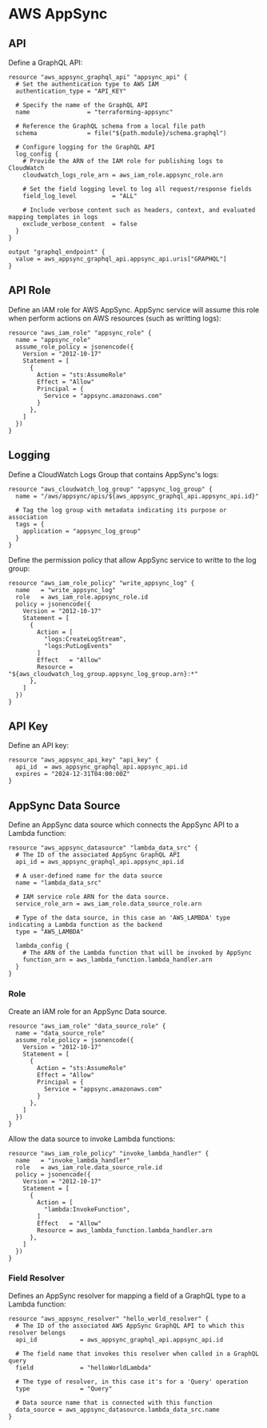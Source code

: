 # AWS AppSync

## API

Define a GraphQL API:
```hcl
resource "aws_appsync_graphql_api" "appsync_api" {
  # Set the authentication type to AWS IAM
  authentication_type = "API_KEY"
  
  # Specify the name of the GraphQL API
  name                = "terraforming-appsync"

  # Reference the GraphQL schema from a local file path
  schema              = file("${path.module}/schema.graphql")

  # Configure logging for the GraphQL API
  log_config {
    # Provide the ARN of the IAM role for publishing logs to CloudWatch
    cloudwatch_logs_role_arn = aws_iam_role.appsync_role.arn
    
    # Set the field logging level to log all request/response fields
    field_log_level          = "ALL"
    
    # Include verbose content such as headers, context, and evaluated mapping templates in logs
    exclude_verbose_content  = false
  }
}

output "graphql_endpoint" {
  value = aws_appsync_graphql_api.appsync_api.uris["GRAPHQL"]
}
```


## API Role

Define an IAM role for AWS AppSync. AppSync service will assume this role when perform actions on AWS resources (such as writting logs):
```hcl
resource "aws_iam_role" "appsync_role" {
  name = "appsync_role"
  assume_role_policy = jsonencode({
    Version = "2012-10-17"
    Statement = [
      {
        Action = "sts:AssumeRole"
        Effect = "Allow"
        Principal = {
          Service = "appsync.amazonaws.com"
        }
      },
    ]
  })
}
```


## Logging

Define a CloudWatch Logs Group that contains AppSync's logs:
```hcl
resource "aws_cloudwatch_log_group" "appsync_log_group" {
  name = "/aws/appsync/apis/${aws_appsync_graphql_api.appsync_api.id}"

  # Tag the log group with metadata indicating its purpose or association
  tags = {
    application = "appsync_log_group"
  }
}
```

Define the permission policy that allow AppSync service to writte to the log group:
```hcl
resource "aws_iam_role_policy" "write_appsync_log" {
  name   = "write_appsync_log"
  role   = aws_iam_role.appsync_role.id
  policy = jsonencode({
    Version = "2012-10-17"
    Statement = [
      {
        Action = [
          "logs:CreateLogStream",
          "logs:PutLogEvents"
        ]
        Effect   = "Allow"
        Resource = "${aws_cloudwatch_log_group.appsync_log_group.arn}:*"
      },
    ]
  })
}
```


## API Key

Define an API key:
```hcl
resource "aws_appsync_api_key" "api_key" {
  api_id  = aws_appsync_graphql_api.appsync_api.id
  expires = "2024-12-31T04:00:00Z"
}
```


## AppSync Data Source

Define an AppSync data source which connects the AppSync API to a Lambda function:

```hcl
resource "aws_appsync_datasource" "lambda_data_src" {
  # The ID of the associated AppSync GraphQL API
  api_id = aws_appsync_graphql_api.appsync_api.id

  # A user-defined name for the data source
  name = "lambda_data_src"

  # IAM service role ARN for the data source.
  service_role_arn = aws_iam_role.data_source_role.arn

  # Type of the data source, in this case an 'AWS_LAMBDA' type indicating a Lambda function as the backend
  type = "AWS_LAMBDA"

  lambda_config {
    # The ARN of the Lambda function that will be invoked by AppSync
    function_arn = aws_lambda_function.lambda_handler.arn
  }
}
```

### Role

Create an IAM role for an AppSync Data source.

```hcl
resource "aws_iam_role" "data_source_role" {
  name = "data_source_role"
  assume_role_policy = jsonencode({
    Version = "2012-10-17"
    Statement = [
      {
        Action = "sts:AssumeRole"
        Effect = "Allow"
        Principal = {
          Service = "appsync.amazonaws.com"
        }
      },
    ]
  })
}
```

Allow the data source to invoke Lambda functions:
```hcl
resource "aws_iam_role_policy" "invoke_lambda_handler" {
  name   = "invoke_lambda_handler"
  role   = aws_iam_role.data_source_role.id
  policy = jsonencode({
    Version = "2012-10-17"
    Statement = [
      {
        Action = [
          "lambda:InvokeFunction",
        ]
        Effect   = "Allow"
        Resource = aws_lambda_function.lambda_handler.arn
      },
    ]
  })
}
```


### Field Resolver

Defines an AppSync resolver for mapping a field of a GraphQL type to a Lambda function:
```hcl
resource "aws_appsync_resolver" "hello_world_resolver" {
  # The ID of the associated AWS AppSync GraphQL API to which this resolver belongs
  api_id            = aws_appsync_graphql_api.appsync_api.id

  # The field name that invokes this resolver when called in a GraphQL query
  field             = "helloWorldLambda"

  # The type of resolver, in this case it's for a 'Query' operation
  type              = "Query"

  # Data source name that is connected with this function
  data_source = aws_appsync_datasource.lambda_data_src.name
}
```

